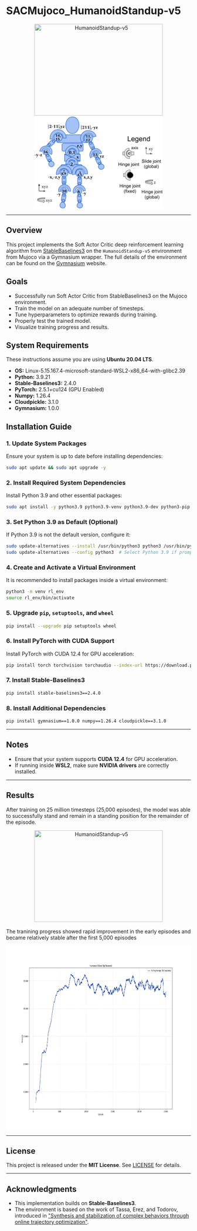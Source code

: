 # SACMujoco_HumanoidStandup-v5

<p align="center">
 <img src="Gallery/humanoid_standup.gif" width="350" height="250" title="HumanoidStandup-v5" />
  <img src="Gallery/humanoid.png" width="350" height="250" title="HumanoidStanup-v5 joints" />

</p>

---

## Overview
This project implements the Soft Actor Critic deep reinforcement learning algorithm from [StableBaselines3](https://stable-baselines3.readthedocs.io/en/master/) on the `HumanoidStandup-v5` environment from Mujoco via a Gymnasium wrapper. The full details of the environment can be found on the [Gymnasium](https://gymnasium.farama.org/environments/mujoco/humanoid/) website.

## Goals
- Successfully run Soft Actor Critic from StableBaselines3 on the Mujoco environment.
- Train the model on an adequate number of timesteps.
- Tune hyperparameters to optimize rewards during training.
- Properly test the trained model.
- Visualize training progress and results.



## System Requirements

These instructions assume you are using **Ubuntu 20.04 LTS**.

- **OS:** Linux-5.15.167.4-microsoft-standard-WSL2-x86_64-with-glibc2.39
- **Python:** 3.9.21
- **Stable-Baselines3:** 2.4.0
- **PyTorch:** 2.5.1+cu124 (GPU Enabled)
- **Numpy:** 1.26.4
- **Cloudpickle:** 3.1.0
- **Gymnasium:** 1.0.0

## Installation Guide

### 1. Update System Packages
Ensure your system is up to date before installing dependencies:
```bash
sudo apt update && sudo apt upgrade -y
```

### 2. Install Required System Dependencies
Install Python 3.9 and other essential packages:
```bash
sudo apt install -y python3.9 python3.9-venv python3.9-dev python3-pip git cmake build-essential libopenmpi-dev libomp-dev
```

### 3. Set Python 3.9 as Default (Optional)
If Python 3.9 is not the default version, configure it:
```bash
sudo update-alternatives --install /usr/bin/python3 python3 /usr/bin/python3.9 1
sudo update-alternatives --config python3  # Select Python 3.9 if prompted
```

### 4. Create and Activate a Virtual Environment
It is recommended to install packages inside a virtual environment:
```bash
python3 -m venv rl_env
source rl_env/bin/activate
```

### 5. Upgrade `pip`, `setuptools`, and `wheel`
```bash
pip install --upgrade pip setuptools wheel
```

### 6. Install PyTorch with CUDA Support
Install PyTorch with CUDA 12.4 for GPU acceleration:
```bash
pip install torch torchvision torchaudio --index-url https://download.pytorch.org/whl/cu124
```

### 7. Install Stable-Baselines3
```bash
pip install stable-baselines3==2.4.0
```

### 8. Install Additional Dependencies
```bash
pip install gymnasium==1.0.0 numpy==1.26.4 cloudpickle==3.1.0
```

---

## Notes

- Ensure that your system supports **CUDA 12.4** for GPU acceleration.
- If running inside **WSL2**, make sure **NVIDIA drivers** are correctly installed.

---

## Results
After training on 25 million timesteps (25,000 episodes), the model was able to successfully stand and remain in a standing position for the remainder of the episode.

<p align="center">
 <img src="Results/SAC_result.gif" width="350" height="250" title="HumanoidStandup-v5" />

</p>

The tranining progress showed rapid improvement in the early episodes and became relatively stable after the first 5,000 episodes
<p align="center">
 <img src="Results/SAC_rewards.png" width="700" height="500" title="HumanoidStandup-v5" />

</p>

---

## License

This project is released under the **MIT License**. See [LICENSE](LICENSE) for details.

---

## Acknowledgments

- This implementation builds on **Stable-Baselines3**.
- The environment is based on the work of Tassa, Erez, and Todorov, introduced in ["Synthesis and stabilization of complex behaviors through online trajectory optimization"](https://ieeexplore.ieee.org/document/6386025).
